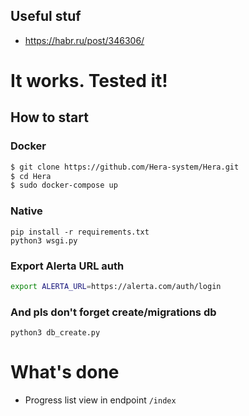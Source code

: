 ## Useful stuf
* https://habr.ru/post/346306/

# It works. Tested it!

## How to start

### Docker

```bash
$ git clone https://github.com/Hera-system/Hera.git
$ cd Hera
$ sudo docker-compose up
```

### Native

```commandline
pip install -r requirements.txt
python3 wsgi.py
```
### Export Alerta URL auth
```bash
export ALERTA_URL=https://alerta.com/auth/login
```

### And pls don't forget create/migrations db

```commandline
python3 db_create.py
```

# What's done

* Progress list view in endpoint `/index`
